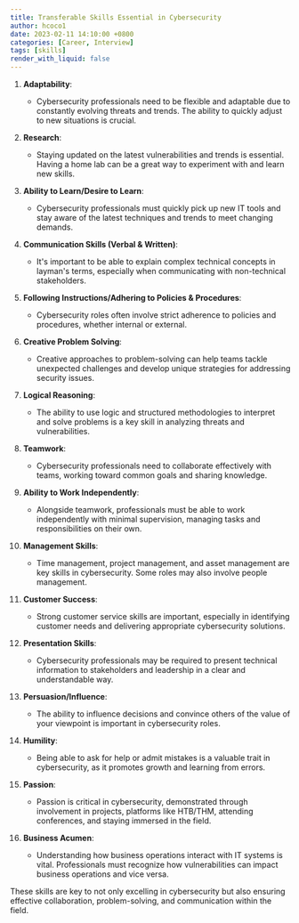 ```yaml
---
title: Transferable Skills Essential in Cybersecurity
author: hcoco1
date: 2023-02-11 14:10:00 +0800
categories: [Career, Interview]
tags: [skills]
render_with_liquid: false
---
```


1. **Adaptability**: 
   - Cybersecurity professionals need to be flexible and adaptable due to constantly evolving threats and trends. The ability to quickly adjust to new situations is crucial.

2. **Research**:
   - Staying updated on the latest vulnerabilities and trends is essential. Having a home lab can be a great way to experiment with and learn new skills.

3. **Ability to Learn/Desire to Learn**: 
   - Cybersecurity professionals must quickly pick up new IT tools and stay aware of the latest techniques and trends to meet changing demands.

4. **Communication Skills (Verbal & Written)**: 
   - It's important to be able to explain complex technical concepts in layman's terms, especially when communicating with non-technical stakeholders.

5. **Following Instructions/Adhering to Policies & Procedures**: 
   - Cybersecurity roles often involve strict adherence to policies and procedures, whether internal or external.

6. **Creative Problem Solving**: 
   - Creative approaches to problem-solving can help teams tackle unexpected challenges and develop unique strategies for addressing security issues.

7. **Logical Reasoning**: 
   - The ability to use logic and structured methodologies to interpret and solve problems is a key skill in analyzing threats and vulnerabilities.

8. **Teamwork**: 
   - Cybersecurity professionals need to collaborate effectively with teams, working toward common goals and sharing knowledge.

9. **Ability to Work Independently**: 
   - Alongside teamwork, professionals must be able to work independently with minimal supervision, managing tasks and responsibilities on their own.

10. **Management Skills**: 
    - Time management, project management, and asset management are key skills in cybersecurity. Some roles may also involve people management.

11. **Customer Success**: 
    - Strong customer service skills are important, especially in identifying customer needs and delivering appropriate cybersecurity solutions.

12. **Presentation Skills**: 
    - Cybersecurity professionals may be required to present technical information to stakeholders and leadership in a clear and understandable way.

13. **Persuasion/Influence**: 
    - The ability to influence decisions and convince others of the value of your viewpoint is important in cybersecurity roles.

14. **Humility**: 
    - Being able to ask for help or admit mistakes is a valuable trait in cybersecurity, as it promotes growth and learning from errors.

15. **Passion**: 
    - Passion is critical in cybersecurity, demonstrated through involvement in projects, platforms like HTB/THM, attending conferences, and staying immersed in the field.

16. **Business Acumen**: 
    - Understanding how business operations interact with IT systems is vital. Professionals must recognize how vulnerabilities can impact business operations and vice versa.

These skills are key to not only excelling in cybersecurity but also ensuring effective collaboration, problem-solving, and communication within the field.
